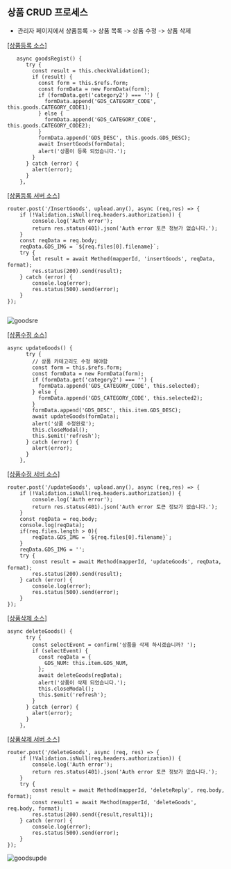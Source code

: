 ## 상품 CRUD 프로세스

- 관리자 페이지에서 상품등록 -> 상품 목록 -> 상품 수정 -> 상품 삭제

<a href="https://github.com/matebe12/Vue_ShoppingMall/blob/master/project_front/src/components/Admin/GoodsRegister.vue">[상품등록 소스]</a>
```
   async goodsRegist() {
      try {
        const result = this.checkValidation();
        if (result) {
          const form = this.$refs.form;
          const formData = new FormData(form);
          if (formData.get('category2') === '') {
            formData.append('GDS_CATEGORY_CODE', this.goods.CATEGORY_CODE1);
          } else {
            formData.append('GDS_CATEGORY_CODE', this.goods.CATEGORY_CODE2);
          }
          formData.append('GDS_DESC', this.goods.GDS_DESC);
          await InsertGoods(formData);
          alert('상품이 등록 되었습니다.');
        }
      } catch (error) {
        alert(error);
      }
    },
```
<a href="https://github.com/matebe12/Vue_ShoppingMall/blob/master/project_server/api/Goods/goods.js">[상품등록 서버 소스]</a>
```
router.post('/InsertGoods', upload.any(), async (req,res) => {
    if (!Validation.isNull(req.headers.authorization)) {
        console.log('Auth error');
        return res.status(401).json('Auth error 토큰 정보가 없습니다.');
    }
    const reqData = req.body;
    reqData.GDS_IMG = `${req.files[0].filename}`;
    try {
        let result = await Method(mapperId, 'insertGoods', reqData, format);
        res.status(200).send(result);
    } catch (error) {
        console.log(error);
        res.status(500).send(error);
    }
});


```

![goodsre](https://user-images.githubusercontent.com/42566975/88793048-26f53780-d1d7-11ea-87e1-da15a83f1fd2.gif)




<a href="https://github.com/matebe12/Vue_ShoppingMall/blob/master/project_front/src/components/common/modal.vue">[상품수정 소스]</a>
```
async updateGoods() {
      try {
        // 상품 카테고리도 수정 해야함
        const form = this.$refs.form;
        const formData = new FormData(form);
        if (formData.get('category2') === '') {
          formData.append('GDS_CATEGORY_CODE', this.selected);
        } else {
          formData.append('GDS_CATEGORY_CODE', this.selected2);
        }
        formData.append('GDS_DESC', this.item.GDS_DESC);
        await updateGoods(formData);
        alert('상품 수정완료');
        this.closeModal();
        this.$emit('refresh');
      } catch (error) {
        alert(error);
      }
    },
```
<a href="https://github.com/matebe12/Vue_ShoppingMall/blob/master/project_server/api/Goods/goods.js">[상품수정 서버 소스]</a>
```
router.post('/updateGoods', upload.any(), async (req,res) => {
    if (!Validation.isNull(req.headers.authorization)) {
        console.log('Auth error');
        return res.status(401).json('Auth error 토큰 정보가 없습니다.');
    }
    const reqData = req.body;
    console.log(reqData);
    if(req.files.length > 0){
        reqData.GDS_IMG = `${req.files[0].filename}`;    
    }
    reqData.GDS_IMG = '';
    try {
        const result = await Method(mapperId, 'updateGoods', reqData, format); 
        res.status(200).send(result);  
    } catch (error) {
        console.log(error);
        res.status(500).send(error);
    }
});
```


<a href="">[상품삭제 소스]</a>
```
async deleteGoods() {
      try {
        const selectEvent = confirm('상품을 삭제 하시겠습니까? ');
        if (selectEvent) {
          const reqData = {
            GDS_NUM: this.item.GDS_NUM,
          };
          await deleteGoods(reqData);
          alert('상품이 삭제 되었습니다.');
          this.closeModal();
          this.$emit('refresh');
        }
      } catch (error) {
        alert(error);
      }
    },
```

<a href="">[상품삭제 서버 소스]</a>
```
router.post('/deleteGoods', async (req, res) => {
    if (!Validation.isNull(req.headers.authorization)) {
        console.log('Auth error');
        return res.status(401).json('Auth error 토큰 정보가 없습니다.');
    }
    try {
        const result = await Method(mapperId, 'deleteReply', req.body, format);
        const result1 = await Method(mapperId, 'deleteGoods', req.body, format);
        res.status(200).send({result,result1});
    } catch (error) {
        console.log(error);
        res.status(500).send(error);
    }
});
```

![goodsupde](https://user-images.githubusercontent.com/42566975/88792996-15ac2b00-d1d7-11ea-962a-86ca44e11e0e.gif)
